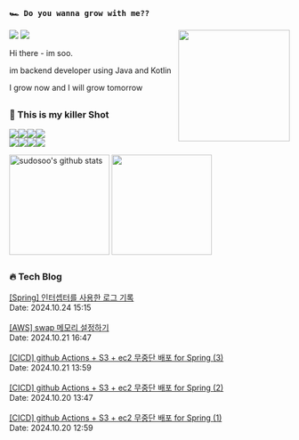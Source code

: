 ### `🏎️ Do you wanna grow with me??` 
<img src="https://ifh.cc/g/gSW4Dx.png" width="200" height="200"  align='right'/>
<a href="https://soobysu.tistory.com/"><img src="https://img.shields.io/badge/Tech%20Blog-11B48A?style=flat-square&logo=Blogger&logoColor=white&link=https://soobysu.tistory.com/"/></a>

<a href="https://www.notion.so/sudosoo/a7bae94c1caf4239bb49d45f434ab271">
<img src="https://img.shields.io/badge/Notion-000000?style=flat-square&logo=notion&logoColor=white&link=https://www.notion.so/sudosoo/a7bae94c1caf4239bb49d45f434ab271"/></a>

Hi there - im soo. 

im backend developer using Java and Kotlin

I grow now and I will grow tomorrow
##
### 🎲 This is my killer Shot
<img src="https://img.shields.io/badge/Java-007396?style=flat&logo=OpenJDK&logoColor=white"/><img src="https://img.shields.io/badge/kotlin-7F52FF?style=flat&logo=kotlin&logoColor=white"/><img src="https://img.shields.io/badge/apache%20kafka-231F20?style=flat&logo=apachekafka&logoColor=white"/><img src="https://img.shields.io/badge/elastic%20stack-005571?style=flat&logo=elasticstack&logoColor=white"/>
<br/>
<img src="https://img.shields.io/badge/docker-2496ED?style=flat&logo=docker&logoColor=white"/><img src="https://img.shields.io/badge/redis-DC382D?style=flat&logo=redis&logoColor=white"/><img src="https://img.shields.io/badge/jenkins-000000?style=flat&logo=jenkins&logoColor=white"/><img src="https://img.shields.io/badge/postgreSQL-4169E1?style=flat&logo=postgresql&logoColor=white"/>

<a href="https://github.com/sudosoo"><img align="center" style="height:180px" src="https://github-readme-stats.vercel.app/api?username=sudosoo&rank_icon=github&show_icons=true&include_all_commits=true&hide_border=true&icon_color=ffffff&bg_color=00000000&text_bold=true&title_color=ffffff" alt="sudosoo's github stats" /></a>
<a href="https://github.com/sudosoo"><img align="center" style="height:180px" src="https://github-readme-stats.vercel.app/api/top-langs/?username=sudosoo&layout=compact&hide_border=true&title_color=ffffff&bg_color=00000000" /></a> 
##













































































































































































































































































































































































































































































































































































































































































































































































































































































































































































































































































































































































































































































































































































































































































































































### 🔥 Tech Blog
<a href="https://soobysu.tistory.com/188">[Spring] 인터셉터를 사용한 로그 기록</a></br>Date: 2024.10.24 15:15</br></br><a href="https://soobysu.tistory.com/187">[AWS] swap 메모리 설정하기</a></br>Date: 2024.10.21 16:47</br></br><a href="https://soobysu.tistory.com/186">[CICD] github Actions + S3 + ec2 무중단 배포 for Spring (3)</a></br>Date: 2024.10.21 13:59</br></br><a href="https://soobysu.tistory.com/185">[CICD] github Actions + S3 + ec2 무중단 배포 for Spring (2)</a></br>Date: 2024.10.20 13:47</br></br><a href="https://soobysu.tistory.com/184">[CICD] github Actions + S3 + ec2 무중단 배포 for Spring (1)</a></br>Date: 2024.10.20 12:59</br></br>
